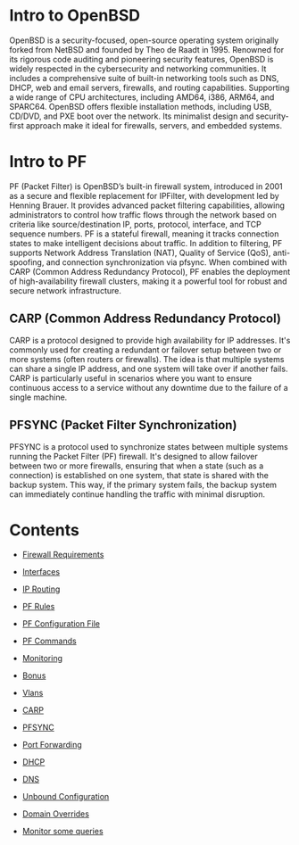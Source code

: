 # Intro to OpenBSD

  OpenBSD is a security-focused, open-source operating system originally forked from NetBSD and founded by Theo de Raadt in 1995. Renowned for its rigorous code auditing and pioneering security features, OpenBSD is widely respected in the cybersecurity and networking communities. It includes a comprehensive suite of built-in networking tools such as DNS, DHCP, web and email servers, firewalls, and routing capabilities. Supporting a wide range of CPU architectures, including AMD64, i386, ARM64, and SPARC64. OpenBSD offers flexible installation methods, including USB, CD/DVD, and PXE boot over the network. Its minimalist design and security-first approach make it ideal for firewalls, servers, and embedded systems.

# Intro to PF

  PF (Packet Filter) is OpenBSD’s built-in firewall system, introduced in 2001 as a secure and flexible replacement for IPFilter, with development led by Henning Brauer. It provides advanced packet filtering capabilities, allowing administrators to control how traffic flows through the network based on criteria like source/destination IP, ports, protocol, interface, and TCP sequence numbers. PF is a stateful firewall, meaning it tracks connection states to make intelligent decisions about traffic. In addition to filtering, PF supports Network Address Translation (NAT), Quality of Service (QoS), anti-spoofing, and connection synchronization via pfsync. When combined with CARP (Common Address Redundancy Protocol), PF enables the deployment of high-availability firewall clusters, making it a powerful tool for robust and secure network infrastructure.

## CARP (Common Address Redundancy Protocol)

  CARP is a protocol designed to provide high availability for IP addresses. It's commonly used for creating a redundant or failover setup between two or more systems (often routers or firewalls). The idea is that multiple systems can share a single IP address, and one system will take over if another fails. CARP is particularly useful in scenarios where you want to ensure continuous access to a service without any downtime due to the failure of a single machine.

## PFSYNC (Packet Filter Synchronization)

  PFSYNC is a protocol used to synchronize states between multiple systems running the Packet Filter (PF) firewall. It's designed to allow failover between two or more firewalls, ensuring that when a state (such as a connection) is established on one system, that state is shared with the backup system. This way, if the primary system fails, the backup system can immediately continue handling the traffic with minimal disruption.


# Contents
- [Firewall Requirements](PF.md#firewall-requirements)
- [Interfaces](PF.md#interfaces)
- [IP Routing](PF.md#ip-routing)
- [PF Rules](PF.md#pf-rules)
- [PF Configuration File](PF.md#pf-configuration-file)
- [PF Commands](PF.md#pf-commands)
- [Monitoring](PF.md#monitoring)
- [Bonus](PF.md#bonus)
- [Vlans](PF.md#vlans)
- [CARP](PF.md#carp)
- [PFSYNC](PF.md#pfsync)
- [Port Forwarding](PF.md#port-forwarding)

- [DHCP](DHCP.md#intro)

- [DNS](DNS.md)
- [Unbound Configuration](DNS.md#unbound-configuration)
- [Domain Overrides](DNS.md#domain-overrides)
- [Monitor some queries](DNS.md#monitor-some-queries)
